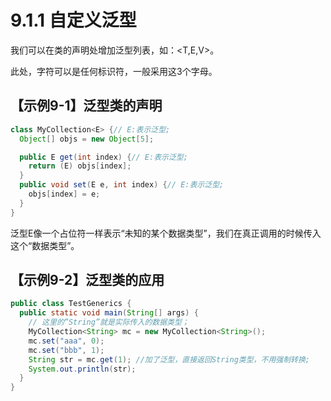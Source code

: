 # 9.1.1 自定义泛型

我们可以在类的声明处增加泛型列表，如：<T,E,V>。

此处，字符可以是任何标识符，一般采用这3个字母。

## 【示例9-1】泛型类的声明

```java
class MyCollection<E> {// E:表示泛型;
  Object[] objs = new Object[5];

  public E get(int index) {// E:表示泛型;
    return (E) objs[index];
  }
  public void set(E e, int index) {// E:表示泛型;
    objs[index] = e;
  }
}
```

泛型E像一个占位符一样表示“未知的某个数据类型”，我们在真正调用的时候传入这个“数据类型”。


## 【示例9-2】泛型类的应用

```java
public class TestGenerics {
  public static void main(String[] args) {
    // 这里的”String”就是实际传入的数据类型；
    MyCollection<String> mc = new MyCollection<String>();
    mc.set("aaa", 0);
    mc.set("bbb", 1);
    String str = mc.get(1); //加了泛型，直接返回String类型，不用强制转换;
    System.out.println(str);
  }
}
```
